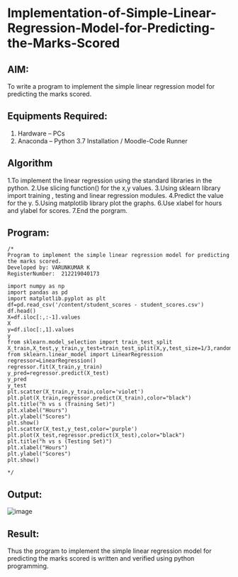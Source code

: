 # Implementation-of-Simple-Linear-Regression-Model-for-Predicting-the-Marks-Scored

## AIM:
To write a program to implement the simple linear regression model for predicting the marks scored.

## Equipments Required:
1. Hardware – PCs
2. Anaconda – Python 3.7 Installation / Moodle-Code Runner

## Algorithm
1.To implement the linear regression using the standard libraries in the python.
2.Use slicing function() for the x,y values.
3.Using sklearn library import training , testing and linear regression modules.
4.Predict the value for the y.
5.Using matplotlib library plot the graphs.
6.Use xlabel for hours and ylabel for scores.
7.End the porgram.

## Program:
```
/*
Program to implement the simple linear regression model for predicting the marks scored.
Developed by: VARUNKUMAR K
RegisterNumber:  212219040173

import numpy as np
import pandas as pd
import matplotlib.pyplot as plt
df=pd.read_csv('/content/student_scores - student_scores.csv')
df.head()
X=df.iloc[:,:-1].values
X
y=df.iloc[:,1].values
y
from sklearn.model_selection import train_test_split
X_train,X_test,y_train,y_test=train_test_split(X,y,test_size=1/3,random_state=0)
from sklearn.linear_model import LinearRegression
regressor=LinearRegression()
regressor.fit(X_train,y_train)
y_pred=regressor.predict(X_test)
y_pred
y_test
plt.scatter(X_train,y_train,color='violet')
plt.plot(X_train,regressor.predict(X_train),color="black")
plt.title("h vs s (Training Set)")
plt.xlabel("Hours")
plt.ylabel("Scores")
plt.show()
plt.scatter(X_test,y_test,color='purple')
plt.plot(X_test,regressor.predict(X_test),color="black")
plt.title("h vs s (Testing Set)")
plt.xlabel("Hours")
plt.ylabel("Scores")
plt.show()

*/
```

## Output:
![image](https://user-images.githubusercontent.com/88264052/175294409-7c8f7343-0417-449b-94e2-7881cf7436c6.png)



## Result:
Thus the program to implement the simple linear regression model for predicting the marks scored is written and verified using python programming.

